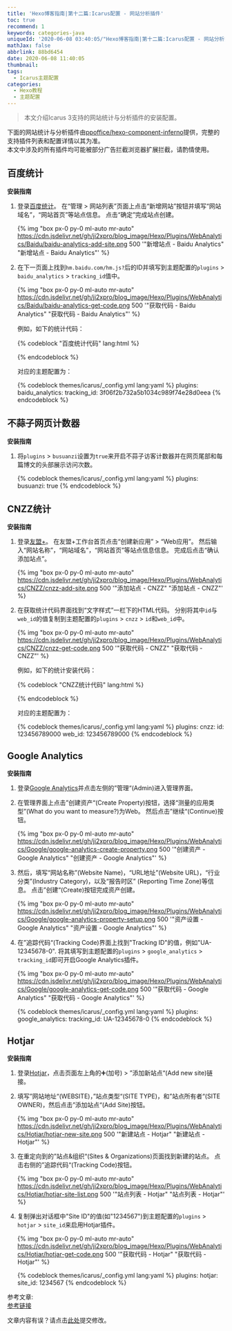```yaml
---
title: 'Hexo博客指南|第十二篇:Icarus配置 - 网站分析插件'
toc: true
recommend: 1
keywords: categories-java
uniqueId: '2020-06-08 03:40:05/"Hexo博客指南|第十二篇:Icarus配置 - 网站分析插件".html'
mathJax: false
abbrlink: 88bd6454
date: 2020-06-08 11:40:05
thumbnail:
tags:
  - Icarus主题配置
categories:
  - Hexo教程
  - 主题配置
---
```

> 本文介绍Icarus 3支持的网站统计与分析插件的安装配置。

<!-- more -->
<article class="message message-immersive is-primary">
<div class="message-body">
<i class="fas fa-info-circle mr-2"></i>下面的网站统计与分析插件由<a href="https://github.com/ppoffice/hexo-component-inferno">ppoffice/hexo-component-inferno</a>提供，完整的支持插件列表和配置详情以其为准。
</div>
</article>

<article class="message message-immersive is-danger">
<div class="message-body">
<i class="fas fa-exclamation-triangle mr-2"></i>本文中涉及的所有插件均可能被部分广告拦截浏览器扩展拦截，请酌情使用。
</div>
</article>

## 百度统计

**安装指南**

1. 登录[百度统计](https://tongji.baidu.com)。
   在“管理 > 网站列表”页面上点击“新增网站”按钮并填写“网站域名”，“网站首页”等站点信息。
   点击“确定”完成站点创建。

   {% img "box px-0 py-0 ml-auto mr-auto" https://cdn.jsdelivr.net/gh/ji2xpro/blog_image/Hexo/Plugins/WebAnalytics/Baidu/baidu-analytics-add-site.png 500 '"新增站点 - Baidu Analytics" "新增站点 - Baidu Analytics"' %}
   <br>

2. 在下一页面上找到`hm.baidu.com/hm.js?`后的ID并填写到主题配置的`plugins` > `baidu_analytics` > 
   `tracking_id`值中。

   {% img "box px-0 py-0 ml-auto mr-auto" https://cdn.jsdelivr.net/gh/ji2xpro/blog_image/Hexo/Plugins/WebAnalytics/Baidu/baidu-analytics-get-code.png 500 '"获取代码 - Baidu Analytics" "获取代码 - Baidu Analytics"' %}
   <br>
   
   例如，如下的统计代码：

    {% codeblock "百度统计代码" lang:html %}
    <script>
    var _hmt = _hmt || [];
    (function() {
    var hm = document.createElement("script");
    hm.src = "https://hm.baidu.com/hm.js?3f06f2b732a5b1034c989f74e28d0eea";
    var s = document.getElementsByTagName("script")[0]; 
    s.parentNode.insertBefore(hm, s);
    })();
    </script>
    {% endcodeblock %}

    对应的主题配置为：

    {% codeblock themes/icarus/_config.yml lang:yaml %}
    plugins:
        baidu_analytics:
            tracking_id: 3f06f2b732a5b1034c989f74e28d0eea
    {% endcodeblock %}


## 不蒜子网页计数器

**安装指南**

1. 将`plugins` > `busuanzi`设置为`true`来开启不蒜子访客计数器并在网页尾部和每篇博文的头部展示访问次数。

    {% codeblock themes/icarus/_config.yml lang:yaml %}
    plugins:
        busuanzi: true
    {% endcodeblock %}


## CNZZ统计

**安装指南**

1. 登录[友盟+](https://www.umeng.com/)。
   在友盟+工作台首页点击“创建新应用” > “Web应用”。
   然后输入“网站名称”，“网站域名”，“网站首页”等站点信息信息。
   完成后点击“确认添加站点”。

   {% img "box px-0 py-0 ml-auto mr-auto" https://cdn.jsdelivr.net/gh/ji2xpro/blog_image/Hexo/Plugins/WebAnalytics/CNZZ/cnzz-add-site.png 500 '"添加站点 - CNZZ" "添加站点 - CNZZ"' %}
   <br>

2. 在获取统计代码界面找到“文字样式”一栏下的HTML代码。
   分别将其中`id`与`web_id`的值复制到主题配置的`plugins` > `cnzz` > `id`和`web_id`中。

   {% img "box px-0 py-0 ml-auto mr-auto" https://cdn.jsdelivr.net/gh/ji2xpro/blog_image/Hexo/Plugins/WebAnalytics/CNZZ/cnzz-get-code.png 500 '"获取代码 - CNZZ" "获取代码 - CNZZ"' %}
   <br>
   
   例如，如下的统计安装代码：

    {% codeblock "CNZZ统计代码" lang:html %}
    <script type="text/javascript" src="https://s9.cnzz.com/z_stat.php?id=123456789000&web_id=123456789000"></script>
    {% endcodeblock %}

    对应的主题配置为：

    {% codeblock themes/icarus/_config.yml lang:yaml %}
    plugins:
        cnzz:
            id: 123456789000
            web_id: 123456789000
    {% endcodeblock %}


## Google Analytics

**安装指南**

1. 登录[Google Analytics](https://analytics.google.com/)并点击左侧的”管理“(Admin)进入管理界面。

2. 在管理界面上点击”创建资产“(Create Property)按钮，选择“测量的应用类型”(What do you want to measure?)为Web。
   然后点击”继续“(Continue)按钮。

   {% img "box px-0 py-0 ml-auto mr-auto" https://cdn.jsdelivr.net/gh/ji2xpro/blog_image/Hexo/Plugins/WebAnalytics/Google/google-analytics-create-property.png 500 '"创建资产 - Google Analytics" "创建资产 - Google Analytics"' %}
   <br>

3. 然后，填写“网站名称”(Website Name)，“URL地址”(Website URL)，“行业分类”(Industry Category)，以及“报告时区”
   (Reporting Time Zone)等信息。
   点击”创建“(Create)按钮完成资产创建。

   {% img "box px-0 py-0 ml-auto mr-auto" https://cdn.jsdelivr.net/gh/ji2xpro/blog_image/Hexo/Plugins/WebAnalytics/Google/google-analytics-property-setup.png 500 '"资产设置 - Google Analytics" "资产设置 - Google Analytics"' %}
   <br>

4. 在”追踪代码“(Tracking Code)界面上找到"Tracking ID"的值，例如"UA-12345678-0".
   将其填写到主题配置的`plugins` > `google_analytics` > `tracking_id`即可开启Google Analytics插件。

   {% img "box px-0 py-0 ml-auto mr-auto" https://cdn.jsdelivr.net/gh/ji2xpro/blog_image/Hexo/Plugins/WebAnalytics/Google/google-analytics-get-code.png 500 '"获取代码 - Google Analytics" "获取代码 - Google Analytics"' %}
   <br>

    {% codeblock themes/icarus/_config.yml lang:yaml %}
    plugins:
        google_analytics:
            tracking_id: UA-12345678-0
    {% endcodeblock %}


## Hotjar

**安装指南**

1. 登录[Hotjar](https://www.hotjar.com/)，点击页面左上角的➕(加号) > ”添加新站点“(Add new site)链接。

2. 填写”网站地址“(WEBSITE)，”站点类型“(SITE TYPE)，和”站点所有者“(SITE OWNER)，然后点击”添加站点“(Add Site)按钮。

   {% img "box px-0 py-0 ml-auto mr-auto" https://cdn.jsdelivr.net/gh/ji2xpro/blog_image/Hexo/Plugins/WebAnalytics/Hotjar/hotjar-new-site.png 500 '"新建站点 - Hotjar" "新建站点 - Hotjar"' %}
   <br>

3. 在重定向到的”站点&组织“(Sites & Organizations)页面找到新建的站点。
   点击右侧的”追踪代码“(Tracking Code)按钮。

   {% img "box px-0 py-0 ml-auto mr-auto" https://cdn.jsdelivr.net/gh/ji2xpro/blog_image/Hexo/Plugins/WebAnalytics/Hotjar/hotjar-site-list.png 500 '"站点列表 - Hotjar" "站点列表 - Hotjar"' %}
   <br>
   
4. 复制弹出对话框中"Site ID"的值(如"1234567")到主题配置的`plugins` > `hotjar` > `site_id`来启用Hotjar插件。

   {% img "box px-0 py-0 ml-auto mr-auto" https://cdn.jsdelivr.net/gh/ji2xpro/blog_image/Hexo/Plugins/WebAnalytics/Hotjar/hotjar-get-code.png 500 '"获取代码 - Hotjar" "获取代码 - Hotjar"' %}
   <br>

    {% codeblock themes/icarus/_config.yml lang:yaml %}
    plugins:
        hotjar:
            site_id: 1234567
    {% endcodeblock %}

参考文章:  
[参考链接]()

<article class="message message-immersive is-warning">
<div class="message-body">
<i class="fas fa-question-circle mr-2"></i>文章内容有误？请点击<a href="https://github.com/ji2xpro/ji2xpro.github.io/edit/sourceCode/source/_posts/hexo/Hexo博客指南-第十二篇-Icarus配置-网站分析插件.md">此处</a>提交修改。
</div>
</article>